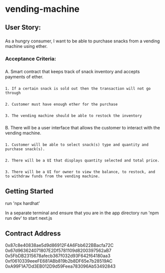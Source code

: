 # vending-machine

## User Story:

###

As a hungry consumer, I want to be able to purchase snacks from a vending machine using ether.

### Acceptance Criteria:

###

A. Smart contract that keeps track of snack inventory and accepts payments of ether.

###

    1. If a certain snack is sold out then the transaction will not go through

###

    2. Customer must have enough ether for the purchase

###

    3. The vending machine should be able to restock the inventory

###

B. There will be a user interface that allows the customer to interact with the vending machine.

###

    1. Customer will be able to select snack(s) type and quantity and purchase snack(s).

###

    2. There will be a UI that displays quantity selected and total price.

###

    3. There will be a UI for owner to view the balance, to restock, and to withdraw funds from the vending machine.

## Getting Started

run 'npx hardhat'

In a separate terminal and ensure that you are in the app directory run 'npm run dev' to start next.js

## Contract Address

0x87c8e40838ae5d9d86912F4A6Fbb622BBacfa72C
0x67d963624071807E2Df5781109d8200397562aB7
0x5FbDB2315678afecb367f032d93F642f64180aa3
0xf0610339eeeFE681ABb819b2b8DF65e7b28519AC
0xA99F1A7Dd3EB012D9d59Feea783096Ab53492843
